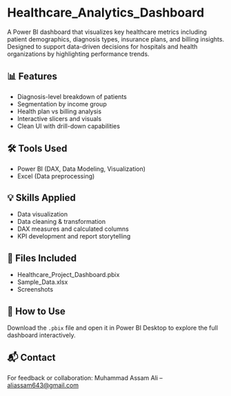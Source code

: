 # Healthcare_Analytics_Dashboard
A Power BI dashboard that visualizes key healthcare metrics including patient demographics, diagnosis types, insurance plans, and billing insights. Designed to support data-driven decisions for hospitals and health organizations by highlighting performance trends.
## 📊 Features
- Diagnosis-level breakdown of patients
- Segmentation by income group
- Health plan vs billing analysis
- Interactive slicers and visuals
- Clean UI with drill-down capabilities
## 🛠 Tools Used
- Power BI (DAX, Data Modeling, Visualization)
- Excel (Data preprocessing)
## 💡 Skills Applied
- Data visualization
- Data cleaning & transformation
- DAX measures and calculated columns
- KPI development and report storytelling
## 📁 Files Included
- Healthcare_Project_Dashboard.pbix
- Sample_Data.xlsx
- Screenshots
## 🚀 How to Use
Download the `.pbix` file and open it in Power BI Desktop to explore the full dashboard interactively.
## 📬 Contact
For feedback or collaboration:
Muhammad Assam Ali – aliassam643@gmail.com

